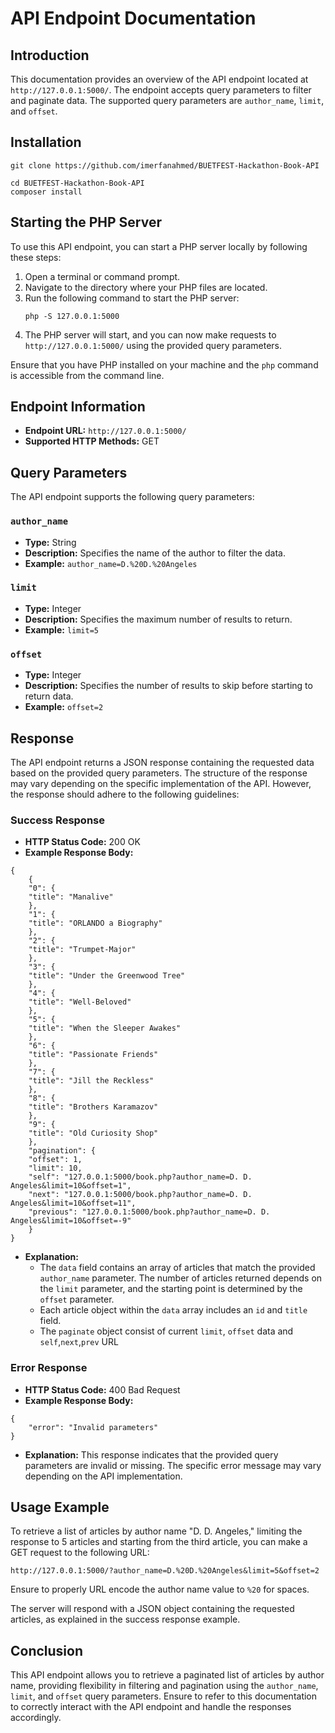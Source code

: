 # API Endpoint Documentation

## Introduction
This documentation provides an overview of the API endpoint located at `http://127.0.0.1:5000/`. The endpoint accepts query parameters to filter and paginate data. The supported query parameters are `author_name`, `limit`, and `offset`.


## Installation
```
git clone https://github.com/imerfanahmed/BUETFEST-Hackathon-Book-API

cd BUETFEST-Hackathon-Book-API
composer install
```


## Starting the PHP Server

To use this API endpoint, you can start a PHP server locally by following these steps:

1. Open a terminal or command prompt.
2. Navigate to the directory where your PHP files are located.
3. Run the following command to start the PHP server:
   ```
   php -S 127.0.0.1:5000
   ```
4. The PHP server will start, and you can now make requests to `http://127.0.0.1:5000/` using the provided query parameters.

Ensure that you have PHP installed on your machine and the `php` command is accessible from the command line.

## Endpoint Information

- **Endpoint URL:** `http://127.0.0.1:5000/`
- **Supported HTTP Methods:** GET

## Query Parameters

The API endpoint supports the following query parameters:

### `author_name`
- **Type:** String
- **Description:** Specifies the name of the author to filter the data.
- **Example:** `author_name=D.%20D.%20Angeles`

### `limit`
- **Type:** Integer
- **Description:** Specifies the maximum number of results to return.
- **Example:** `limit=5`

### `offset`
- **Type:** Integer
- **Description:** Specifies the number of results to skip before starting to return data.
- **Example:** `offset=2`

## Response

The API endpoint returns a JSON response containing the requested data based on the provided query parameters. The structure of the response may vary depending on the specific implementation of the API. However, the response should adhere to the following guidelines:

### Success Response
- **HTTP Status Code:** 200 OK
- **Example Response Body:**
```
{
    {
    "0": {
    "title": "Manalive"
    },
    "1": {
    "title": "ORLANDO a Biography"
    },
    "2": {
    "title": "Trumpet-Major"
    },
    "3": {
    "title": "Under the Greenwood Tree"
    },
    "4": {
    "title": "Well-Beloved"
    },
    "5": {
    "title": "When the Sleeper Awakes"
    },
    "6": {
    "title": "Passionate Friends"
    },
    "7": {
    "title": "Jill the Reckless"
    },
    "8": {
    "title": "Brothers Karamazov"
    },
    "9": {
    "title": "Old Curiosity Shop"
    },
    "pagination": {
    "offset": 1,
    "limit": 10,
    "self": "127.0.0.1:5000/book.php?author_name=D. D. Angeles&limit=10&offset=1",
    "next": "127.0.0.1:5000/book.php?author_name=D. D. Angeles&limit=10&offset=11",
    "previous": "127.0.0.1:5000/book.php?author_name=D. D. Angeles&limit=10&offset=-9"
    }
}
```

- **Explanation:**
    - The `data` field contains an array of articles that match the provided `author_name` parameter. The number of articles returned depends on the `limit` parameter, and the starting point is determined by the `offset` parameter.
    - Each article object within the `data` array includes an `id` and `title` field.
    - The `paginate` object consist of current `limit`, `offset` data and
    `self`,`next`,`prev` URL

### Error Response
- **HTTP Status Code:** 400 Bad Request
- **Example Response Body:**
```
{
    "error": "Invalid parameters"
}
```
- **Explanation:** This response indicates that the provided query parameters are invalid or missing. The specific error message may vary depending on the API implementation.

## Usage Example

To retrieve a list of articles by author name "D. D. Angeles," limiting the response to 5 articles and starting from the third article, you can make a GET request to the following URL:
```
http://127.0.0.1:5000/?author_name=D.%20D.%20Angeles&limit=5&offset=2
```
Ensure to properly URL encode the author name value to `%20` for spaces.

The server will respond with a JSON object containing the requested articles, as explained in the success response example.



## Conclusion

This API endpoint allows you to retrieve a paginated list of articles by author name, providing flexibility in filtering and pagination using the `author_name`, `limit`, and `offset` query parameters. Ensure to refer to this documentation to correctly interact with the API endpoint and handle the responses accordingly.
